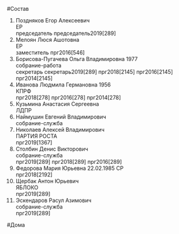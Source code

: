 #Состав  
1. Поздняков Егор Алексеевич  
    ЕР  
    председатель председатель2019[289]  
2. Мелоян Люся Ашотовна  
    ЕР  
    заместитель прг2016[546] 
3. Борисова-Пугачева Ольга Владимировна 1977  
    собрание-работа  
    секретарь секретарь2019[289] прг2018[2145] прг2016[2145] прг2014[2145]  
4. Иванова Людмила Германовна 1956  
    КПРФ  
    прг2018[278] прг2016[278] прг2014[278]
5. Кузьмина Анастасия Сергеевна  
    ЛДПР  
6. Наймушин Евгений Владимирович  
    собрание-служба  
7. Николаев Алексей Владимирович  
    ПАРТИЯ РОСТА  
    прг2019[1367]
8. Столбин Денис Викторович  
    собрание-служба  
    прг2019[289] прг2018[289] прг2016[289]  
9. Федорова Мария Юрьевна 22.02.1985 
    СР  
    прг2018[2192]
10. Щербак Антон Юрьевич  
    ЯБЛОКО  
    прг2019[289]  
11. Эскендаров Расул Азимович  
    собрание-служба  
    прг2019[289]  
  
#Дома  
  
